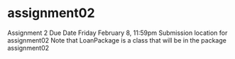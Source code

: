 # assignment02
Assignment 2
Due Date Friday February 8, 11:59pm
Submission location for assignment02
Note that LoanPackage is a class that will be in the package assignment02
